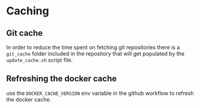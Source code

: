 # Caching

## Git cache

In order to reduce the time spent on fetching git repositories there is a `git_cache` folder included in the repository that will get populated by the `update_cache.sh` script file.

## Refreshing the docker cache

use the `DOCKER_CACHE_VERSION` env variable in the github workflow to refresh the docker cache.
